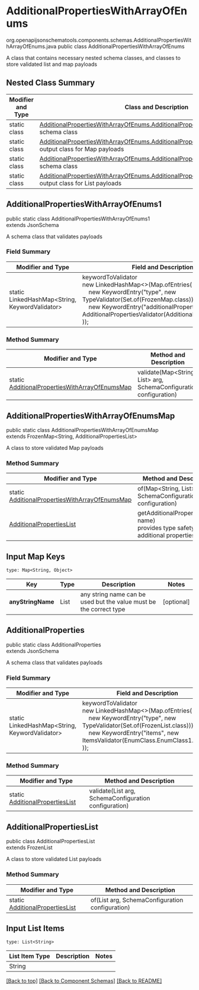 # AdditionalPropertiesWithArrayOfEnums
org.openapijsonschematools.components.schemas.AdditionalPropertiesWithArrayOfEnums.java
public class AdditionalPropertiesWithArrayOfEnums

A class that contains necessary nested schema classes, and classes to store validated list and map payloads

## Nested Class Summary
| Modifier and Type | Class and Description |
| ----------------- | ---------------------- |
| static class | [AdditionalPropertiesWithArrayOfEnums.AdditionalPropertiesWithArrayOfEnums1](#additionalpropertieswitharrayofenums1)<br> schema class |
| static class | [AdditionalPropertiesWithArrayOfEnums.AdditionalPropertiesWithArrayOfEnumsMap](#additionalpropertieswitharrayofenumsmap)<br> output class for Map payloads |
| static class | [AdditionalPropertiesWithArrayOfEnums.AdditionalProperties](#additionalproperties)<br> schema class |
| static class | [AdditionalPropertiesWithArrayOfEnums.AdditionalPropertiesList](#additionalpropertieslist)<br> output class for List payloads |

## AdditionalPropertiesWithArrayOfEnums1
public static class AdditionalPropertiesWithArrayOfEnums1<br>
extends JsonSchema

A schema class that validates payloads
### Field Summary
| Modifier and Type | Field and Description |
| ----------------- | ---------------------- |
| static LinkedHashMap<String, KeywordValidator> |keywordToValidator<br/>new LinkedHashMap<>(Map.ofEntries(<br/>&nbsp;&nbsp;&nbsp;&nbsp;new KeywordEntry("type", new TypeValidator(Set.of(FrozenMap.class))),<br>&nbsp;&nbsp;&nbsp;&nbsp;new KeywordEntry("additionalProperties", new AdditionalPropertiesValidator(AdditionalProperties.class))<br>)); |

### Method Summary
| Modifier and Type | Method and Description |
| ----------------- | ---------------------- |
| static [AdditionalPropertiesWithArrayOfEnumsMap](#additionalpropertieswitharrayofenumsmap) | validate(Map<String, List<String>> arg, SchemaConfiguration configuration) |

## AdditionalPropertiesWithArrayOfEnumsMap
public static class AdditionalPropertiesWithArrayOfEnumsMap<br>
extends FrozenMap<String, AdditionalPropertiesList>

A class to store validated Map payloads

### Method Summary
| Modifier and Type | Method and Description |
| ----------------- | ---------------------- |
| static [AdditionalPropertiesWithArrayOfEnumsMap](#additionalpropertieswitharrayofenumsmap) | of(Map<String, List<String>> arg, SchemaConfiguration configuration) |
| [AdditionalPropertiesList](#additionalpropertieslist) | getAdditionalProperty(String name)<br>provides type safety for additional properties |

## Input Map Keys
```
type: Map<String, Object>
```
| Key | Type |  Description | Notes |
| --- | ---- | ------------ | ----- |
| **anyStringName** | List<String> | any string name can be used but the value must be the correct type | [optional] |

## AdditionalProperties
public static class AdditionalProperties<br>
extends JsonSchema

A schema class that validates payloads
### Field Summary
| Modifier and Type | Field and Description |
| ----------------- | ---------------------- |
| static LinkedHashMap<String, KeywordValidator> |keywordToValidator<br/>new LinkedHashMap<>(Map.ofEntries(<br/>&nbsp;&nbsp;&nbsp;&nbsp;new KeywordEntry("type", new TypeValidator(Set.of(FrozenList.class))),<br>&nbsp;&nbsp;&nbsp;&nbsp;new KeywordEntry("items", new ItemsValidator(EnumClass.EnumClass1.class))<br>)); |

### Method Summary
| Modifier and Type | Method and Description |
| ----------------- | ---------------------- |
| static [AdditionalPropertiesList](#additionalpropertieslist) | validate(List<String> arg, SchemaConfiguration configuration) |

## AdditionalPropertiesList
public class AdditionalPropertiesList<br>
extends FrozenList<String>

A class to store validated List payloads

### Method Summary
| Modifier and Type | Method and Description |
| ----------------- | ---------------------- |
| static [AdditionalPropertiesList](#additionalpropertieslist) | of(List<String> arg, SchemaConfiguration configuration) |

## Input List Items
```
type: List<String>
```
List Item Type | Description | Notes
-------------------- | ------------- | -------------
String |  |

[[Back to top]](#top) [[Back to Component Schemas]](../../../README.md#Component-Schemas) [[Back to README]](../../../README.md)
